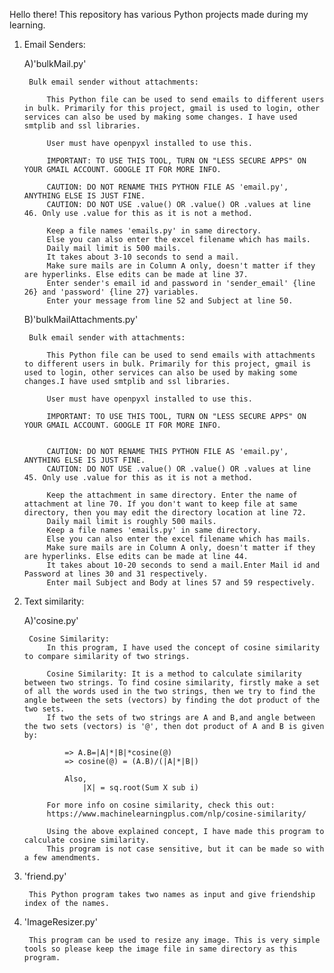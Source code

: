 Hello there! This repository has various Python projects made during my learning.

1) Email Senders:

	A)'bulkMail.py'

		Bulk email sender without attachments:
			
			This Python file can be used to send emails to different users in bulk. Primarily for this project, gmail is used to login, other services can also be used by making some changes. I have used smtplib and ssl libraries. 

			User must have openpyxl installed to use this. 

			IMPORTANT: TO USE THIS TOOL, TURN ON "LESS SECURE APPS" ON YOUR GMAIL ACCOUNT. GOOGLE IT FOR MORE INFO.

			CAUTION: DO NOT RENAME THIS PYTHON FILE AS 'email.py', ANYTHING ELSE IS JUST FINE.
			CAUTION: DO NOT USE .value() OR .value() OR .values at line 46. Only use .value for this as it is not a method.
			
			Keep a file names 'emails.py' in same directory.
			Else you can also enter the excel filename which has mails.
			Daily mail limit is 500 mails. 
			It takes about 3-10 seconds to send a mail.
			Make sure mails are in Column A only, doesn't matter if they are hyperlinks. Else edits can be made at line 37.
			Enter sender's email id and password in 'sender_email' {line 26} and 'password' {line 27} variables. 
			Enter your message from line 52 and Subject at line 50.



	B)'bulkMailAttachments.py'

		Bulk email sender with attachments:

			This Python file can be used to send emails with attachments to different users in bulk. Primarily for this project, gmail is used to login, other services can also be used by making some changes.I have used smtplib and ssl libraries. 
			
			User must have openpyxl installed to use this. 

			IMPORTANT: TO USE THIS TOOL, TURN ON "LESS SECURE APPS" ON YOUR GMAIL ACCOUNT. GOOGLE IT FOR MORE INFO.

				
			CAUTION: DO NOT RENAME THIS PYTHON FILE AS 'email.py', ANYTHING ELSE IS JUST FINE.
			CAUTION: DO NOT USE .value() OR .value() OR .values at line 45. Only use .value for this as it is not a method.

			Keep the attachment in same directory. Enter the name of attachment at line 70. If you don't want to keep file at same directory, then you may edit the directory location at line 72.
			Daily mail limit is roughly 500 mails. 
			Keep a file names 'emails.py' in same directory.
			Else you can also enter the excel filename which has mails.
			Make sure mails are in Column A only, doesn't matter if they are hyperlinks. Else edits can be made at line 44.
			It takes about 10-20 seconds to send a mail.Enter Mail id and Password at lines 30 and 31 respectively.
			Enter mail Subject and Body at lines 57 and 59 respectively.

2) Text similarity:

	A)'cosine.py'

		Cosine Similarity:
			In this program, I have used the concept of cosine similarity to compare similarity of two strings.
			
			Cosine Similarity: It is a method to calculate similarity between two strings. To find cosine similarity, firstly make a set of all the words used in the two strings, then we try to find the angle between the sets (vectors) by finding the dot product of the two sets.
			If two the sets of two strings are A and B,and angle between the two sets (vectors) is '@', then dot product of A and B is given by:

				=> A.B=|A|*|B|*cosine(@)
				=> cosine(@) = (A.B)/(|A|*|B|)

				Also, 
					|X| = sq.root(Sum X sub i)

			For more info on cosine similarity, check this out:
			https://www.machinelearningplus.com/nlp/cosine-similarity/

			Using the above explained concept, I have made this program to calculate cosine similarity. 
			This program is not case sensitive, but it can be made so with a few amendments.


3) 'friend.py'
		
		This Python program takes two names as input and give friendship index of the names.

3) 'ImageResizer.py'
		
		This program can be used to resize any image. This is very simple tools so please keep the image file in same directory as this program.